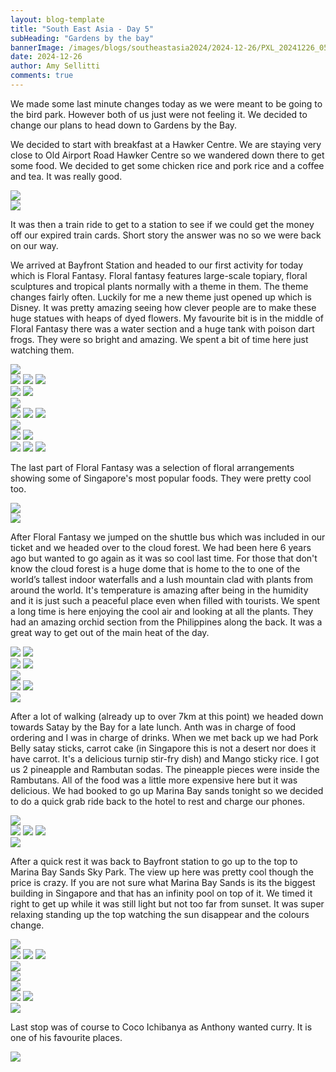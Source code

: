 ```yaml
---
layout: blog-template
title: "South East Asia - Day 5"
subHeading: "Gardens by the bay"
bannerImage: /images/blogs/southeastasia2024/2024-12-26/PXL_20241226_054834419.jpg_compressed.JPEG
date: 2024-12-26
author: Amy Sellitti
comments: true
---
```


We made some last minute changes today as we were meant to be going to the bird park. However both of us just were not feeling it. We decided to change our plans to head down to Gardens by the Bay.

We decided to start with breakfast at a Hawker Centre. We are staying very close to Old Airport Road Hawker Centre so we wandered down there to get some food. We decided to get some chicken rice and pork rice and a coffee and tea. It was really good. 

<div class="center-image"><img src="/images/blogs/southeastasia2024/2024-12-26/PXL_20241226_015212862.MP.jpg_compressed.JPEG"/></div>
<div class="center-image"><img src="/images/blogs/southeastasia2024/2024-12-26/PXL_20241226_020329674.jpg_compressed.JPEG"/></div>

It was then a train ride to get to a station to see if we could get the money off our expired train cards. Short story the answer was no so we were back on our way.

We arrived at Bayfront Station and headed to our first activity for today which is Floral Fantasy. Floral fantasy features large-scale topiary, floral sculptures and tropical plants normally with a theme in them. The theme changes fairly often. Luckily for me a new theme just opened up which is Disney. It was pretty amazing seeing how clever people are to make these huge statues with heaps of dyed flowers. My favourite bit is in the middle of Floral Fantasy there was a water section and a huge tank with poison dart frogs. They were so bright and amazing. We spent a bit of time here just watching them.

<div class="center-image"><img src="/images/blogs/southeastasia2024/2024-12-26/PXL_20241226_041428234.jpg_compressed.JPEG"/></div>
<div class="grid-3c">
  <img src="/images/blogs/southeastasia2024/2024-12-26/PXL_20241226_041608585.jpg_compressed.JPEG"/>
  <img src="/images/blogs/southeastasia2024/2024-12-26/PXL_20241226_042047449.MP.jpg_compressed.JPEG"/>
  <img src="/images/blogs/southeastasia2024/2024-12-26/PXL_20241226_042951430.jpg_compressed.JPEG"/>
</div>
<div class="grid-2c">
  <img src="/images/blogs/southeastasia2024/2024-12-26/PXL_20241226_042827900.jpg_compressed.JPEG"/>
  <img src="/images/blogs/southeastasia2024/2024-12-26/PXL_20241226_042850958.jpg_compressed.JPEG"/>
</div>
<div class="center-image"><img src="/images/blogs/southeastasia2024/2024-12-26/PXL_20241226_042956203.jpg_compressed.JPEG"/></div>
<div class="grid-3c">
  <img src="/images/blogs/southeastasia2024/2024-12-26/PXL_20241226_043100393.jpg_compressed.JPEG"/>
  <img src="/images/blogs/southeastasia2024/2024-12-26/PXL_20241226_043313880.jpg_compressed.JPEG"/>
  <img src="/images/blogs/southeastasia2024/2024-12-26/PXL_20241226_043342511.MP.jpg_compressed.JPEG"/>
</div>
<div class="center-image"><img src="/images/blogs/southeastasia2024/2024-12-26/PXL_20241226_043608746.jpg_compressed.JPEG"/></div>
<div class="grid-2c">
  <img src="/images/blogs/southeastasia2024/2024-12-26/PXL_20241226_043718303.jpg_compressed.JPEG"/>
  <img src="/images/blogs/southeastasia2024/2024-12-26/PXL_20241226_043904515.jpg_compressed.JPEG"/>
</div>
<div class="grid-3c">
  <img src="/images/blogs/southeastasia2024/2024-12-26/PXL_20241226_044119947.jpg_compressed.JPEG"/>
  <img src="/images/blogs/southeastasia2024/2024-12-26/PXL_20241226_044728905.MP.jpg_compressed.JPEG"/>
  <img src="/images/blogs/southeastasia2024/2024-12-26/PXL_20241226_044740396.jpg_compressed.JPEG"/>
</div>

The last part of Floral Fantasy was a selection of floral arrangements showing some of Singapore's most popular foods. They were pretty cool too. 

<div class="center-image"><img src="/images/blogs/southeastasia2024/2024-12-26/PXL_20241226_045436737.MP.jpg_compressed.JPEG"/></div>
<div class="center-image"><img src="/images/blogs/southeastasia2024/2024-12-26/PXL_20241226_045451316.MP.jpg_compressed.JPEG"/></div>

After Floral Fantasy we jumped on the shuttle bus which was included in our ticket and we headed over to the cloud forest. We had been here 6 years ago but wanted to go again as it was so cool last time. For those that don't know the cloud forest is a huge dome that is home to the to one of the world’s tallest indoor waterfalls and a lush mountain clad with plants from around the world. It's temperature is amazing after being in the humidity and it is just such a peaceful place even when filled with tourists. We spent a long time is here enjoying the cool air and looking at all the plants. They had an amazing orchid section from the Philippines along the back.  It was a great way to get out of the main heat of the day.

<div class="grid-2c">
  <img src="/images/blogs/southeastasia2024/2024-12-26/PXL_20241226_052023572.MP.jpg_compressed.JPEG"/>
  <img src="/images/blogs/southeastasia2024/2024-12-26/PXL_20241226_052106648.jpg_compressed.JPEG"/>
</div>
<div class="grid-2c">
  <img src="/images/blogs/southeastasia2024/2024-12-26/PXL_20241226_052129595.jpg_compressed.JPEG"/>
  <img src="/images/blogs/southeastasia2024/2024-12-26/PXL_20241226_054834419.jpg_compressed.JPEG"/>
</div>
<div class="center-image"><img src="/images/blogs/southeastasia2024/2024-12-26/PXL_20241226_054940113.MP.jpg_compressed.JPEG"/></div>
<div class="grid-2c">
  <img src="/images/blogs/southeastasia2024/2024-12-26/PXL_20241226_055026035.jpg_compressed.JPEG"/>
  <img src="/images/blogs/southeastasia2024/2024-12-26/PXL_20241226_055310984.jpg_compressed.JPEG"/>
</div>
<div class="center-image"><img src="/images/blogs/southeastasia2024/2024-12-26/PXL_20241226_060609762.jpg_compressed.JPEG"/></div>

After a lot of walking (already up to over 7km at this point) we headed down towards Satay by the Bay for a late lunch. Anth was in charge of food ordering and I was in charge of drinks. When we met back up we had Pork Belly satay sticks, carrot cake (in Singapore this is not a desert nor does it have carrot. It's a delicious turnip stir-fry dish) and Mango sticky rice. I got us 2 pineapple and Rambutan sodas. The pineapple pieces were inside the Rambutans. All of the food was a little more expensive here but it was delicious. We had booked to go up Marina Bay sands tonight so we decided to do a quick grab ride back to the hotel to rest and charge our phones. 

<div class="center-image"><img src="/images/blogs/southeastasia2024/2024-12-26/PXL_20241226_063940450.jpg_compressed.JPEG"/></div>
<div class="grid-1l-2w">
  <img src="/images/blogs/southeastasia2024/2024-12-26/PXL_20241226_070305643.jpg_compressed.JPEG"/>
  <img src="/images/blogs/southeastasia2024/2024-12-26/PXL_20241226_064709291.jpg_compressed.JPEG"/>
  <img src="/images/blogs/southeastasia2024/2024-12-26/PXL_20241226_070659097.jpg_compressed.JPEG"/>
</div>
<div class="center-image"><img src="/images/blogs/southeastasia2024/2024-12-26/PXL_20241226_072659648.jpg_compressed.JPEG"/></div>

After a quick rest it was back to Bayfront station to go up to the top to Marina Bay Sands Sky Park. The view up here was pretty cool though the price is crazy. If you are not sure what Marina Bay Sands is its the biggest building in Singapore  and that has an infinity pool on top of it. We timed it right to get up while it was still light but not too far from sunset. It was super relaxing standing up the top watching the sun disappear and the colours change.

<div class="center-image"><img src="/images/blogs/southeastasia2024/2024-12-26/PXL_20241226_103712828.MP.jpg_compressed.JPEG"/></div>
<div class="grid-3c">
  <img src="/images/blogs/southeastasia2024/2024-12-26/PXL_20241226_101937919.jpg_compressed.JPEG"/>
  <img src="/images/blogs/southeastasia2024/2024-12-26/PXL_20241226_102350065.jpg_compressed.JPEG"/>
  <img src="/images/blogs/southeastasia2024/2024-12-26/PXL_20241226_104551636.MP.jpg_compressed.JPEG"/>
</div>
<div class="center-image"><img src="/images/blogs/southeastasia2024/2024-12-26/PXL_20241226_105618679.jpg_compressed.JPEG"/></div>
<div class="center-image"><img src="/images/blogs/southeastasia2024/2024-12-26/PXL_20241226_110511348.PANO.jpg_compressed.JPEG"/></div>
<div class="center-image"><img src="/images/blogs/southeastasia2024/2024-12-26/PXL_20241226_111951857.PANO.jpg_compressed.JPEG"/></div>
<div class="grid-2c">
  <img src="/images/blogs/southeastasia2024/2024-12-26/PXL_20241226_112201458.MP.jpg_compressed.JPEG"/>
  <img src="/images/blogs/southeastasia2024/2024-12-26/PXL_20241226_112213543.MP.jpg_compressed.JPEG"/>
</div>
<div class="center-image"><img src="/images/blogs/southeastasia2024/2024-12-26/PXL_20241226_112408000.jpg_compressed.JPEG"/></div>

Last stop was of course to Coco Ichibanya as Anthony wanted curry. It is one of his favourite places.

<div class="center-image"><img src="/images/blogs/southeastasia2024/2024-12-26/PXL_20241226_120623041.jpg_compressed.JPEG"/></div>